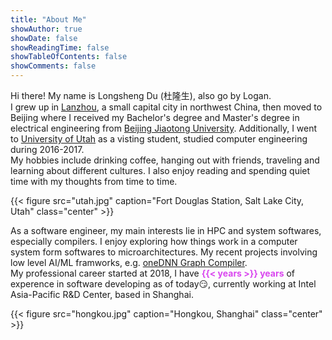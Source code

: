 ```yaml
---
title: "About Me"
showAuthor: true
showDate: false
showReadingTime: false
showTableOfContents: false
showComments: false
---
```


Hi there! My name is Longsheng Du (杜隆生), also go by Logan.  
I grew up in [Lanzhou](https://en.wikipedia.org/wiki/Lanzhou), a small capital city in northwest China, then moved to Beijing where I received my Bachelor's degree and Master's degree in electrical engineering from [Beijing Jiaotong University](http://en.njtu.edu.cn/). Additionally, I went to [University of Utah](https://utah.edu/) as a visting student, studied computer engineering during 2016-2017.  
My hobbies include drinking coffee, hanging out with friends, traveling and learning about different cultures. I also enjoy reading and spending quiet time with my thoughts from time to time.  

{{< figure
    src="utah.jpg"
    caption="Fort Douglas Station, Salt Lake City, Utah"
    class="center"
    >}}

As a software engineer, my main interests lie in HPC and system softwares, especially compilers. I enjoy exploring how things work in a computer system form softwares to microarchitectures. My recent projects involving low level AI/ML framworks, e.g. [oneDNN Graph Compiler](https://oneapi-src.github.io/oneDNN/dev_guide_graph_compiler.html).  
My professional career started at 2018, I have **<span style="color:#d946ef">{{< years >}} years</span>** of experence in software developing as of today😏, currently working at Intel Asia-Pacific R&D Center, based in Shanghai.

{{< figure
    src="hongkou.jpg"
    caption="Hongkou, Shanghai"
    class="center"
    >}}
